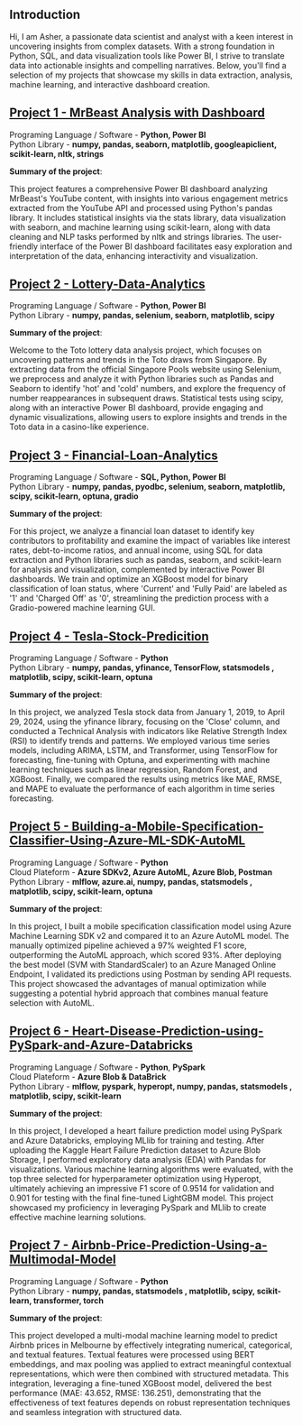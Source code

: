 ## Introduction

Hi, I am Asher, a passionate data scientist and analyst with a keen interest in uncovering insights from complex datasets. With a strong foundation in Python, SQL, and data visualization tools like Power BI, I strive to translate data into actionable insights and compelling narratives. Below, you'll find a selection of my projects that showcase my skills in data extraction, analysis, machine learning, and interactive dashboard creation.

##  [Project 1 - MrBeast Analysis with Dashboard](https://github.com/AsherTeo/MR-Beast-Data-Analytics)

Programing Language / Software - **Python, Power BI** \
Python Library - **numpy, pandas, seaborn, matplotlib, googleapiclient, scikit-learn, nltk,  strings**

**Summary of the project**:

This project features a comprehensive Power BI dashboard analyzing MrBeast's YouTube content, with insights into various engagement metrics extracted from the YouTube API and processed using Python's pandas library. It includes statistical insights via the stats library, data visualization with seaborn, and machine learning using scikit-learn, along with data cleaning and NLP tasks performed by nltk and strings libraries. The user-friendly interface of the Power BI dashboard facilitates easy exploration and interpretation of the data, enhancing interactivity and visualization.

##  [Project 2 - Lottery-Data-Analytics](https://github.com/AsherTeo/Lottery-Data-Analytics)

Programing Language / Software - **Python, Power BI** \
Python Library - **numpy, pandas, selenium, seaborn, matplotlib, scipy**

**Summary of the project**:

Welcome to the Toto lottery data analysis project, which focuses on uncovering patterns and trends in the Toto draws from Singapore. By extracting data from the official Singapore Pools website using Selenium, we preprocess and analyze it with Python libraries such as Pandas and Seaborn to identify 'hot' and 'cold' numbers, and explore the frequency of number reappearances in subsequent draws. Statistical tests using scipy, along with an interactive Power BI dashboard, provide engaging and dynamic visualizations, allowing users to explore insights and trends in the Toto data in a casino-like experience.

##  [Project 3 - Financial-Loan-Analytics](https://github.com/AsherTeo/Financial-Loan-Analytics)

Programing Language / Software - **SQL, Python, Power BI** \
Python Library - **numpy, pandas, pyodbc, selenium, seaborn, matplotlib, scipy,  scikit-learn, optuna, gradio**

**Summary of the project**:

For this project, we analyze a financial loan dataset to identify key contributors to profitability and examine the impact of variables like interest rates, debt-to-income ratios, and annual income, using SQL for data extraction and Python libraries such as pandas, seaborn, and scikit-learn for analysis and visualization, complemented by interactive Power BI dashboards. We train and optimize an XGBoost model for binary classification of loan status, where 'Current' and 'Fully Paid' are labeled as '1' and 'Charged Off' as '0', streamlining the prediction process with a Gradio-powered machine learning GUI.

##  [Project 4 - Tesla-Stock-Predicition](https://github.com/AsherTeo/Tesla-Stock-Predicition)

Programing Language / Software - **Python** \
Python Library - **numpy, pandas, yfinance, TensorFlow, statsmodels , matplotlib, scipy, scikit-learn,  optuna**

**Summary of the project**:

In this project, we analyzed Tesla stock data from January 1, 2019, to April 29, 2024, using the yfinance library, focusing on the 'Close' column, and conducted a Technical Analysis with indicators like Relative Strength Index (RSI) to identify trends and patterns. We employed various time series models, including ARIMA, LSTM, and Transformer, using TensorFlow for forecasting, fine-tuning with Optuna, and experimenting with machine learning techniques such as linear regression, Random Forest, and XGBoost. Finally, we compared the results using metrics like MAE, RMSE, and MAPE to evaluate the performance of each algorithm in time series forecasting.

##  [Project 5 - Building-a-Mobile-Specification-Classifier-Using-Azure-ML-SDK-AutoML](https://github.com/AsherTeo/Building-a-Mobile-Specification-Classifier-Using-Azure-ML-SDK-AutoML)

Programing Language / Software - **Python** \
Cloud Plateform - **Azure SDKv2, Azure AutoML, Azure Blob, Postman** \
Python Library - **mlflow, azure.ai, numpy, pandas, statsmodels , matplotlib, scipy, scikit-learn,  optuna**

**Summary of the project**:

In this project, I built a mobile specification classification model using Azure Machine Learning SDK v2 and compared it to an Azure AutoML model. The manually optimized pipeline achieved a 97% weighted F1 score, outperforming the AutoML approach, which scored 93%. After deploying the best model (SVM with StandardScaler) to an Azure Managed Online Endpoint, I validated its predictions using Postman by sending API requests. This project showcased the advantages of manual optimization while suggesting a potential hybrid approach that combines manual feature selection with AutoML.

##  [Project 6 - Heart-Disease-Prediction-using-PySpark-and-Azure-Databricks](https://github.com/AsherTeo/Heart-Disease-Prediction-using-PySpark-and-Azure-Databricks/tree/main)

Programing Language / Software - **Python**, **PySpark** \
Cloud Plateform - **Azure Blob & DataBrick** \
Python Library - **mlflow, pyspark, hyperopt, numpy, pandas, statsmodels , matplotlib, scipy, scikit-learn**

**Summary of the project**:

In this project, I developed a heart failure prediction model using PySpark and Azure Databricks, employing MLlib for training and testing. After uploading the Kaggle Heart Failure Prediction dataset to Azure Blob Storage, I performed exploratory data analysis (EDA) with Pandas for visualizations. Various machine learning algorithms were evaluated, with the top three selected for hyperparameter optimization using Hyperopt, ultimately achieving an impressive F1 score of 0.9514 for validation and 0.901 for testing with the final fine-tuned LightGBM model. This project showcased my proficiency in leveraging PySpark and MLlib to create effective machine learning solutions.

##  [Project 7 - Airbnb-Price-Prediction-Using-a-Multimodal-Model](https://github.com/AsherTeo/Airbnb-Price-Prediction-Using-a-Multimodal-Model)

Programing Language / Software - **Python** \
Python Library - **numpy, pandas, statsmodels , matplotlib, scipy, scikit-learn, transformer, torch**

**Summary of the project**:

This project developed a multi-modal machine learning model to predict Airbnb prices in Melbourne by effectively integrating numerical, categorical, and textual features. Textual features were processed using BERT embeddings, and max pooling was applied to extract meaningful contextual representations, which were then combined with structured metadata. This integration, leveraging a fine-tuned XGBoost model, delivered the best performance (MAE: 43.652, RMSE: 136.251), demonstrating that the effectiveness of text features depends on robust representation techniques and seamless integration with structured data.
